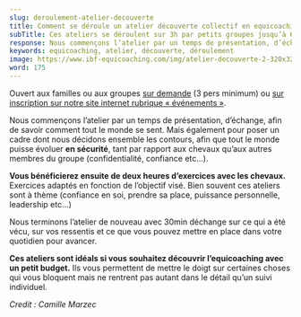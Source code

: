```yaml
---
slug: deroulement-atelier-decouverte
title: Comment se déroule un atelier découverte collectif en equicoaching ?
subTitle: Ces ateliers se déroulent sur 3h par petits groupes jusqu’à 6 personnes.
response: Nous commençons l’atelier par un temps de présentation, d’échange, afin de savoir comment tout le monde se sent. Mais également pour poser un cadre dont nous décidons ensemble les contours, afin que tout le monde puisse évoluer en sécurité, tant par rapport aux chevaux qu’aux autres membres du groupe (confidentialité, confiance etc…).
keywords: equicoaching, atelier, découverte, déroulement
image: https://www.ibf-equicoaching.com/img/atelier-decouverte-2-320x320.webp
word: 175
---
```

Ouvert aux familles ou aux groupes [sur demande](/contact) (3 pers minimum) ou [sur inscription sur notre site internet rubrique « événements »](/events).

Nous commençons l’atelier par un temps de présentation, d’échange, afin de savoir comment tout le monde se sent. Mais également pour poser un cadre dont nous décidons ensemble les contours, afin que tout le monde puisse évoluer **en sécurité**, tant par rapport aux chevaux qu’aux autres membres du groupe (confidentialité, confiance etc…).

**Vous bénéficierez ensuite de deux heures d’exercices avec les chevaux.** Exercices adaptés en fonction de l’objectif visé. Bien souvent ces ateliers sont à thème (confiance en soi, prendre sa place, puissance personnelle, leadership etc…)

Nous terminons l’atelier de nouveau avec 30min déchange sur ce qui a été vécu, sur vos ressentis et ce que vous pouvez mettre en place dans votre quotidien pour avancer.

**Ces ateliers sont idéals si vous souhaitez découvrir l’equicoaching avec un petit budget.** Ils vous permettent de mettre le doigt sur certaines choses qui vous bloquent mais ne rentrent pas autant dans le détail qu’un suivi individuel.

*Credit : Camille Marzec*